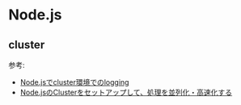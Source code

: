 # Node.js

## cluster
参考:
- [Node.jsでcluster環境でのlogging](http://christina04.hatenablog.com/entry/2015/11/26/224314)
- [Node.jsのClusterをセットアップして、処理を並列化・高速化する](http://postd.cc/setting-up-a-node-js-cluster/)

